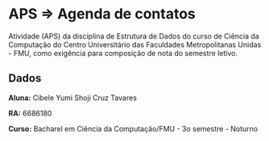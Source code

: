 # APS => Agenda de contatos

Atividade (APS) da disciplina de Estrutura de Dados do curso de Ciência da Computação do Centro
Universitário das Faculdades Metropolitanas Unidas - FMU, como exigência para composição de nota do semestre letivo.


## Dados

**Aluna:** Cibele Yumi Shoji Cruz Tavares

**RA:** 6686180

**Curso:** Bacharel em Ciência da Computação/FMU - 3o semestre - Noturno
